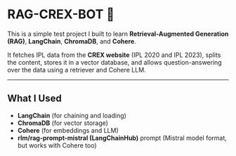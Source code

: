 # RAG-CREX-BOT 🏏

This is a simple test project I built to learn **Retrieval-Augmented Generation (RAG)**, **LangChain**, **ChromaDB**, and **Cohere**.

It fetches IPL data from the **CREX website** (IPL 2020 and IPL 2023), splits the content, stores it in a vector database, and allows question-answering over the data using a retriever and Cohere LLM.

---

##  What I Used

- **LangChain** (for chaining and loading)
- **ChromaDB** (for vector storage)
- **Cohere** (for embeddings and LLM)
- **rlm/rag-prompt-mistral (LangChainHub)** prompt  (Mistral model format, but works with Cohere too)
